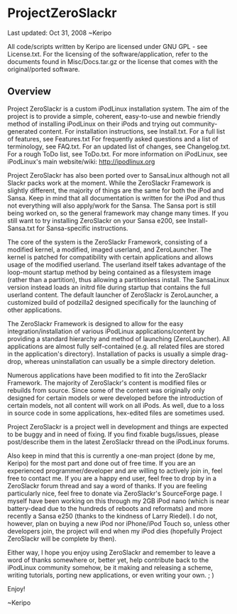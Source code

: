 # ProjectZeroSlackr
Last updated: Oct 31, 2008
~Keripo

All code/scripts written by Keripo are licensed under
GNU GPL - see License.txt. For the licensing of the
software/application, refer to the documents found in
Misc/Docs.tar.gz or the license that comes with the
original/ported software.


## Overview

Project ZeroSlackr is a custom iPodLinux installation
system. The aim of the project is to provide a simple,
coherent, easy-to-use and newbie friendly method of
installing iPodLinux on their iPods and trying out
community-generated content. For installation
instructions, see Install.txt. For a full list of
features, see Features.txt For frequently asked
questions and a list of terminology, see FAQ.txt.
For an updated list of changes, see Changelog.txt.
For a rough ToDo list, see ToDo.txt. For more
information on iPodLinux, see iPodLinux's main
website/wiki: http://ipodlinux.org

Project ZeroSlackr has also been ported over to
SansaLinux although not all Slackr packs work at the
moment. While the ZeroSlackr Framework is slightly
different, the majority of things are the same for both
the iPod and Sansa. Keep in mind that all documentation
is written for the iPod and thus not everything will
also apply/work for the Sansa. The Sansa port is still
being worked on, so the general framework may change
many times. If you still want to try installing
ZeroSlackr on your Sansa e200, see Install-Sansa.txt
for Sansa-specific instructions.

The core of the system is the ZeroSlackr Framework,
consisting of a modified kernel, a modified,
imaged userland, and ZeroLauncher. The kernel is patched
for compatibility with certain applications and allows
usage of the modified userland. The userland itself
takes advantage of the loop-mount startup method by
being contained as a filesystem image (rather than a
partition), thus allowing a partitionless install.
The SansaLinux version instead loads an initrd file
during startup that contains the full userland content.
The default launcher of ZeroSlackr is ZeroLauncher, a
customized build of podzilla2 designed specifically
for the launching of other applications.

The ZeroSlackr Framework is designed to allow for the
easy integration/installation of various iPodLinux
applications/content by providing a standard hierarchy
and method of launching (ZeroLauncher). All applications
are almost fully self-contained (e.g. all related files
are stored in the application's directory). Installation
of packs is usually a simple drag-drop, whereas
uninstallation can usually be a simple directory deletion.

Numerous applications have been modified to fit into the
ZeroSlackr Framework. The majority of ZeroSlackr's content
is modified files or rebuilds from source. Since some of
the content was originally only designed for certain models
or were developed before the introduction of certain models,
not all content will work on all iPods. As well, due to a
loss in source code in some applications, hex-edited files
are sometimes used.

Project ZeroSlackr is a project well in development and
things are expected to be buggy and in need of fixing. If
you find fixable bugs/issues, please post/describe them
in the latest ZeroSlackr thread on the iPodLinux forums.

Also keep in mind that this is currently a one-man project
(done by me, Keripo) for the most part and done out of
free time. If you are an experienced programmer/developer
and are willing to actively join in, feel free to contact
me. If you are a happy end user, feel free to drop by in
a ZeroSlackr forum thread and say a word of thanks. If you
are feeling particularly nice, feel free to donate via
ZeroSlackr's SourceForge page. I myself have been working
on this through my 2GB iPod nano (which is near battery-dead
due to the hundreds of reboots and reformats) and more
recently a Sansa e250 (thanks to the kindness of Larry
Riedel). I do not, however, plan on buying a new iPod nor
iPhone/iPod Touch so, unless other developers join, the
project will end when my iPod dies (hopefully Project
ZeroSlackr will be complete by then).

Either way, I hope you enjoy using ZeroSlackr and remember
to leave a word of thanks somewhere or, better yet, help
contribute back to the iPodLinux community somehow, be it
making and releasing a scheme, writing tutorials, porting
new applications, or even writing your own. ; )

Enjoy!

~Keripo
